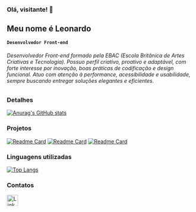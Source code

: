 ### Olá, visitante! 👋

## Meu nome é Leonardo

**`Desenvolvedor Front-end`**

###### Desenvolvedor Front-end formado pela EBAC (Escola Britânica de Artes Criativas e Tecnologia). Possuo perfil criativo, proativo e adaptável, com forte interesse por inovação, boas práticas de codificação e design funcional. Atuo com atenção à performance, acessibilidade e usabilidade, sempre buscando entregar soluções elegantes e eficientes. 


### Detalhes

[![Anurag's GitHub stats](https://github-readme-stats.vercel.app/api?username=LeoPalheiros&show_icons=true&theme=dark)](https://github.com/anuraghazra/github-readme-stats)

### Projetos

[![Readme Card](https://github-readme-stats.vercel.app/api/pin/?username=LeoPalheiros&repo=efood&theme=dark)](https://github.com/anuraghazra/github-readme-stats)
[![Readme Card](https://github-readme-stats.vercel.app/api/pin/?username=LeoPalheiros&repo=eplay&theme=dark)](https://github.com/anuraghazra/github-readme-stats)
[![Readme Card](https://github-readme-stats.vercel.app/api/pin/?username=LeoPalheiros&repo=clone_DisneyPlus&theme=dark)](https://github.com/anuraghazra/github-readme-stats)


### Linguagens utilizadas

[![Top Langs](https://github-readme-stats.vercel.app/api/top-langs/?username=LeoPalheiros&layout=compact)](https://github.com/anuraghazra/github-readme-stats)

### Contatos

[<img src='https://img.shields.io/badge/LinkedIn-0077B5?style=for-the-badge&logo=linkedin&logoColor=white' alt='Linkedin' height='30'>](https://www.linkedin.com/in/leonardo-palheiros)


